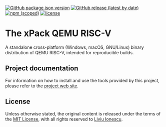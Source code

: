 [![GitHub package.json version](https://img.shields.io/github/package-json/v/xpack-dev-tools/qemu-riscv-xpack)](https://github.com/xpack-dev-tools/qemu-riscv-xpack/blob/xpack/package.json)
[![GitHub release (latest by date)](https://img.shields.io/github/v/release/xpack-dev-tools/qemu-riscv-xpack)](https://github.com/xpack-dev-tools/qemu-riscv-xpack/releases/)
[![npm (scoped)](https://img.shields.io/npm/v/@xpack-dev-tools/qemu-riscv.svg?color=blue)](https://www.npmjs.com/package/@xpack-dev-tools/qemu-riscv/)
[![license](https://img.shields.io/github/license/xpack-dev-tools/qemu-riscv-xpack)](https://github.com/xpack-dev-tools/qemu-riscv-xpack/blob/xpack/LICENSE)

# The xPack QEMU RISC-V

A standalone cross-platform (Windows, macOS, GNU/Linux)
binary distribution of QEMU RISC-V,
intended for reproducible builds.

## Project documentation

For information on how to install and use the tools provided by this project,
please refer to the
[project web site](https://xpack-dev-tools.github.io/qemu-riscv-xpack/).

## License

Unless otherwise stated, the original content is released under the terms of the
[MIT License](https://opensource.org/licenses/mit/),
with all rights reserved to
[Liviu Ionescu](https://github.com/ilg-ul).
